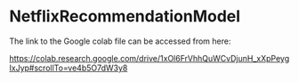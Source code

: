 # NetflixRecommendationModel

The link to the Google colab file can be accessed from here: 

https://colab.research.google.com/drive/1xOl6FrVhhQuWCvDjunH_xXpPeygIxJyp#scrollTo=ve4b5O7dW3y8

